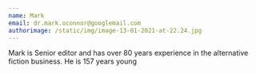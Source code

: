 ```yaml
---
name: Mark
email: dr.mark.oconnor@googlemail.com
authorimage: /static/img/image-13-01-2021-at-22.24.jpg
---
```

Mark is Senior editor and has over 80 years experience in the alternative fiction business. He is 157 years young